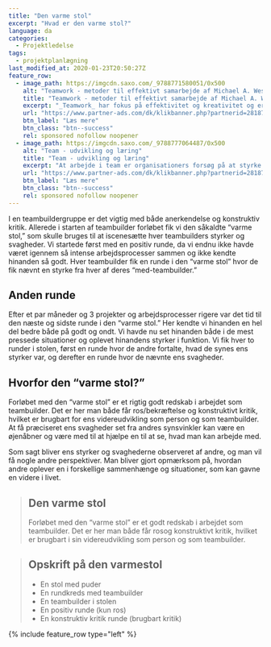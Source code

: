 ```yaml
---
title: "Den varme stol"
excerpt: "Hvad er den varme stol?"
language: da
categories:
  - Projektledelse
tags:
  - projektplanlægning
last_modified_at: 2020-01-23T20:50:27Z
feature_row:
  - image_path: https://imgcdn.saxo.com/_9788771580051/0x500
    alt: "Teamwork - metoder til effektivt samarbejde af Michael A. West"
    title: "Teamwork - metoder til effektivt samarbejde af Michael A. West"
    excerpt: "_Teamwork_ har fokus på effektivitet og kreativitet og er for alle, der på den ene eller anden måde bruger teamwork i deres dagligdag. Bogen er fyldt med praktiske eksempler og teori, der kan hjælpe et team med at opstille mål og opnå dem."
    url: "https://www.partner-ads.com/dk/klikbanner.php?partnerid=28187&bannerid=43264&htmlurl=https://www.saxo.com/dk/teamwork_michael-a-west_haeftet_9788771580051"
    btn_label: "Læs mere"
    btn_class: "btn--success"
    rel: sponsored nofollow noopener
  - image_path: https://imgcdn.saxo.com/_9788777064487/0x500
    alt: "Team - udvikling og læring"
    title: "Team - udvikling og læring"
    excerpt: "At arbejde i team er organisationers forsøg på at styrke udvikling af faglige og personlige potentialer og kompetencer. Bogens formål er at give svar på, hvordan udvikling og læring i team kan blive en succes, fx om sporten er en passende metafor til at fremme teamudvikling og læring og forståelse af samarbejde samt om team på arbejdspladsen kan skabe nye fortællinger om medarbejdernes måde at se på samarbejde og gensidig udvikling."
    url: "https://www.partner-ads.com/dk/klikbanner.php?partnerid=28187&bannerid=43264&htmlurl=https://www.saxo.com/dk/team-udvikling-og-laering_morten-bertelsen-red-reinhard-stelter-red_haeftet_9788777064487"
    btn_label: "Læs mere"
    btn_class: "btn--success"
    rel: sponsored nofollow noopener
---
```


I en teambuildergruppe er det vigtig med både anerkendelse og konstruktiv kritik. Allerede i starten af teambuilder forløbet fik vi den såkaldte “varme stol,” som skulle bruges til at iscenesætte hver teambuilders styrker og svagheder. Vi startede først med en positiv runde, da vi endnu ikke havde været igennem så intense arbejdsprocesser sammen og ikke kendte hinanden så godt. Hver teambuilder fik en runde i den “varme stol” hvor de fik nævnt en styrke fra hver af deres “med-teambuilder.” 

## Anden runde

Efter et par måneder og 3 projekter og arbejdsprocesser rigere var det tid til den næste og sidste runde i den “varme stol.” Her kendte vi hinanden en hel del bedre både på godt og ondt. Vi havde nu set hinanden både i de mest pressede situationer og oplevet hinandens styrker i funktion. Vi fik hver to runder i stolen, først en runde hvor de andre fortalte, hvad de synes ens styrker var, og derefter en runde hvor de nævnte ens svagheder. 

## Hvorfor den “varme stol?”

Forløbet med den “varme stol” er et rigtig godt redskab i arbejdet som teambuilder. Det er her man både får ros/bekræftelse og konstruktivt kritik, hvilket er brugbart for ens videreudvikling som person og som teambuilder. At få præciseret ens svagheder set fra andres synsvinkler kan være en øjenåbner og være med til at hjælpe en til at se, hvad man kan arbejde med.

Som sagt bliver ens styrker og svaghederne observeret af andre, og man vil få nogle andre perspektiver. Man bliver gjort opmærksom på, hvordan andre oplever en i forskellige sammenhænge og situationer, som kan gavne en videre i livet.

> ## Den varme stol
>
> Forløbet med den “varme stol” er et godt redskab i arbejdet som teambuilder. Det er her man både får rosog konstruktivt kritik, hvilket er brugbart i sin videreudvikling som person og som teambuilder.

> ## Opskrift på den varmestol
>
> - En stol med puder
> - En rundkreds med teambuilder
> - En teambuilder i stolen
> - En positiv runde (kun ros)
> - En konstruktiv kritik runde (brugbart kritik)

{% include feature_row type="left" %}

